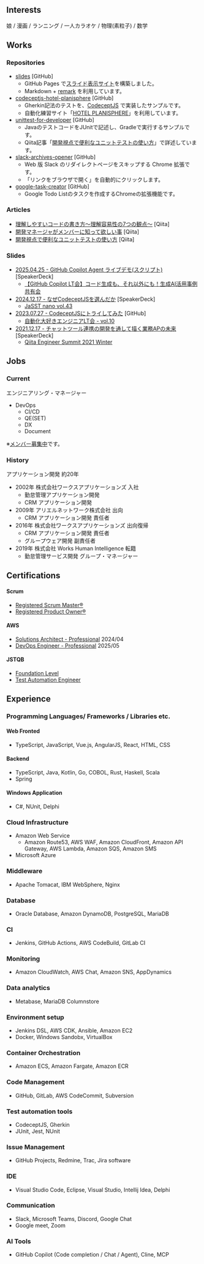 ## Interests

娘 / 漫画 / ランニング / 一人カラオケ / 物理(素粒子) / 数学

## Works

### Repositories

- [slides](https://github.com/goataka/slides) [GitHub]
  - GitHub Pages で[スライド表示サイト](https://goataka.github.io/slides/)を構築しました。
  - Markdown + [remark](https://github.com/gnab/remark) を利用しています。
- [codeceptjs-hotel-planisphere](https://github.com/goataka/codeceptjs-hotel-planisphere) [GitHub]
  - Gherkin記法のテストを、[CodeceptJS](https://codecept.io/) で実装したサンプルです。
  - 自動化練習サイト「[HOTEL PLANISPHERE](https://hotel.testplanisphere.dev/ja/)」を利用しています。
- [unittest-for-developer](https://github.com/goataka/unittest-for-developer) [GitHub]
  - JavaのテストコードをJUnitで記述し、Gradleで実行するサンプルです。
  - Qiita記事「[開発視点で便利なユニットテストの使い方](https://qiita.com/goataka/items/f35423265630ed68d3d2)」で詳述しています。
- [slack-archives-opener](https://github.com/goataka/slack-archives-opener) [GitHub]
  - Web 版 Slack のリダイレクトページをスキップする Chrome 拡張です。
  - 「リンクをブラウザで開く」を自動的にクリックします。
- [google-task-creator](https://github.com/goataka/google-task-creator) [GitHub]
  - Google Todo Listのタスクを作成するChromeの拡張機能です。

### Articles

- [理解しやすいコードの書き方～理解容易性の7つの観点～](https://qiita.com/goataka/items/ae1959c29036dc4929fe) [Qiita]
- [開発マネージャがメンバーに知って欲しい事](https://qiita.com/goataka/items/247e0c086dc39d6f1102) [Qiita]
- [開発視点で便利なユニットテストの使い方](https://qiita.com/goataka/items/f35423265630ed68d3d2) [Qiita]

### Slides

- [2025.04.25 - GitHub Copilot Agent ライブデモ(スクリプト)](https://speakerdeck.com/goataka/2025-04-25-github-copilot-agent-raibudemo-sukuriputo) [SpeakerDeck]
  - [【GitHub Copilot LT会】コード生成も、それ以外にも！生成AI活用事例共有会](https://connpass.com/event/349610/)
- [2024.12.17 - なぜCodeceptJSを選んだか](https://speakerdeck.com/goataka/nazecodeceptjswoxuan-ndaka) [SpeakerDeck]
  - [JaSST nano vol.43](https://jasst-nano.connpass.com/event/337872/)
- [2023.07.27 - CodeceptJSにトライしてみた](https://goataka.github.io/slides/index.html?20230927-try-codeceptjs.md) [GitHub]
  - [自動化大好きエンジニアLT会 - vol.10](https://rakus.connpass.com/event/293767/)
- [2021.12.17 - チャットツール連携の開発を通して描く業務APの未来](https://speakerdeck.com/whisaiyo/qiita-summit) [SpeakerDeck]
  - [Qiita Engineer Summit 2021 Winter](https://qiita.com/official-campaigns/engineer-summit/2021-winter)

## Jobs

### Current

エンジニアリング・マネージャー

- DevOps
  - CI/CD
  - QE(SET)
  - DX
  - Document

※[メンバー募集中](https://job.axol.jp/pm/c/works-hi/job/list)です。

### History

アプリケーション開発 約20年

- 2002年 株式会社ワークスアプリケーションズ 入社
  - 勤怠管理アプリケーション開発
  - CRM アプリケーション開発
- 2009年 アリエルネットワーク株式会社 出向
  - CRM アプリケーション開発 責任者
- 2016年 株式会社ワークスアプリケーションズ 出向復帰
  - CRM アプリケーション開発 責任者
  - グループウェア開発 副責任者
- 2019年 株式会社 Works Human Intelligence 転籍
  - 勤怠管理サービス開発 グループ・マネージャー

## Certifications

#### Scrum

- [Registered Scrum Master®](https://scruminc.jp/training/master/)
- [Registered Product Owner®](https://scruminc.jp/training/owner/)

#### AWS

- [Solutions Architect - Professional](https://aws.amazon.com/jp/certification/certified-solutions-architect-professional/) 2024/04
- [DevOps Engineer - Professional](https://aws.amazon.com/jp/certification/certified-devops-engineer-professional/) 2025/05

#### JSTQB

- [Foundation Level](https://jstqb.jp/syllabus.html#syllabus_foundation)
- [Test Automation Engineer](https://jstqb.jp/syllabus.html#syllabus_advanced_specialist)

## Experience

###  Programming Languages/ Frameworks / Libraries etc.

#### Web Fronted

- TypeScript, JavaScript, Vue.js, AngularJS, React, HTML, CSS

#### Backend

- TypeScript, Java, Kotlin, Go, COBOL, Rust, Haskell, Scala
- Spring

#### Windows Application

- C#, NUnit, Delphi

### Cloud Infrastructure

- Amazon Web Service
  - Amazon Route53, AWS WAF, Amazon CloudFront, Amazon API Gateway, AWS Lambda, Amazon SQS, Amazon SMS
- Microsoft Azure

### Middleware

- Apache Tomacat, IBM WebSphere, Nginx

### Database

- Oracle Database, Amazon DynamoDB, PostgreSQL, MariaDB

### CI

- Jenkins, GitHub Actions, AWS CodeBuild, GitLab CI

### Monitoring

- Amazon CloudWatch, AWS Chat, Amazon SNS, AppDynamics

### Data analytics

- Metabase, MariaDB Columnstore

### Environment setup

- Jenkins DSL, AWS CDK, Ansible, Amazon EC2
- Docker, Windows Sandobx, VirtualBox

### Container Orchestration

- Amazon ECS, Amazon Fargate, Amazon ECR

### Code Management

- GitHub, GitLab, AWS CodeCommit, Subversion

### Test automation tools

- CodeceptJS, Gherkin
- JUnit, Jest, NUnit

### Issue Management

- GitHub Projects, Redmine, Trac, Jira software

### IDE

- Visual Studio Code, Eclipse, Visual Studio, Intellij Idea, Delphi

### Communication

- Slack, Microsoft Teams, Discord, Google Chat
- Google meet, Zoom

### AI Tools

- GitHub Copilot (Code completion / Chat / Agent), Cline, MCP

